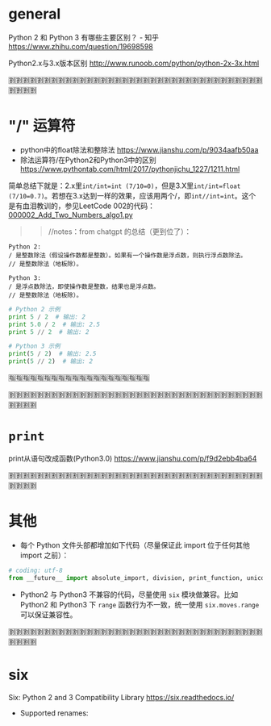 
# general

Python 2 和 Python 3 有哪些主要区别？ - 知乎 https://www.zhihu.com/question/19698598

Python2.x与3​​.x版本区别 http://www.runoob.com/python/python-2x-3x.html

:u5272::u5272::u5272::u5272::u5272::u5272::u5272::u5272::u5272::u5272::u5272::u5272::u5272::u5272::u5272::u5272::u5272::u5272::u5272::u5272::u5272::u5272::u5272::u5272::u5272::u5272::u5272::u5272::u5272::u5272::u5272::u5272::u5272::u5272::u5272::u5272::u5272::u5272::u5272::u5272:

# "/" 运算符

- python中的float除法和整除法 https://www.jianshu.com/p/9034aafb50aa
- 除法运算符/在Python2和Python3中的区别 https://www.pythontab.com/html/2017/pythonjichu_1227/1211.html

简单总结下就是：2.x里`int/int=int (7/10=0)`，但是3.X里`int/int=float (7/10=0.7)`。若想在3.x达到一样的效果，应该用两个/，即`int//int=int`。这个是有血泪教训的，参见LeetCode 002的代码：[000002_Add_Two_Numbers_algo1.py](https://github.com/BIAOXYZ/variousCodes/blob/master/_CodeTopics/LeetCode/000002_Add_Two_Numbers/000002_Add_Two_Numbers_algo1.py)

>> //notes：from chatgpt 的总结（更到位了）：
```cosnole
Python 2:
/ 是整数除法（假设操作数都是整数）。如果有一个操作数是浮点数，则执行浮点数除法。
// 是整数除法（地板除）。

Python 3:
/ 是浮点数除法，即使操作数是整数，结果也是浮点数。
// 是整数除法（地板除）。
```
```py
# Python 2 示例
print 5 / 2  # 输出: 2
print 5.0 / 2  # 输出: 2.5
print 5 // 2  # 输出: 2

# Python 3 示例
print(5 / 2)  # 输出: 2.5
print(5 // 2)  # 输出: 2
```

:u6307::u6307::u6307::u6307::u6307::u6307::u6307::u6307::u6307::u6307::u6307::u6307::u6307::u6307::u6307::u6307::u6307::u6307::u6307::u6307:

:u5272::u5272::u5272::u5272::u5272::u5272::u5272::u5272::u5272::u5272::u5272::u5272::u5272::u5272::u5272::u5272::u5272::u5272::u5272::u5272::u5272::u5272::u5272::u5272::u5272::u5272::u5272::u5272::u5272::u5272::u5272::u5272::u5272::u5272::u5272::u5272::u5272::u5272::u5272::u5272:

# `print`

print从语句改成函数(Python3.0) https://www.jianshu.com/p/f9d2ebb4ba64

:u5272::u5272::u5272::u5272::u5272::u5272::u5272::u5272::u5272::u5272::u5272::u5272::u5272::u5272::u5272::u5272::u5272::u5272::u5272::u5272::u5272::u5272::u5272::u5272::u5272::u5272::u5272::u5272::u5272::u5272::u5272::u5272::u5272::u5272::u5272::u5272::u5272::u5272::u5272::u5272:

# 其他

- 每个 Python 文件头部都增加如下代码（尽量保证此 import 位于任何其他 import 之前）：
```py
# coding: utf-8
from __future__ import absolute_import, division, print_function, unicode_literals
```
- Python2 与 Python3 不兼容的代码，尽量使用 `six` 模块做兼容。比如 Python2 和 Python3 下 `range` 函数行为不一致，统一使用 `six.moves.range` 可以保证兼容性。

:u5272::u5272::u5272::u5272::u5272::u5272::u5272::u5272::u5272::u5272::u5272::u5272::u5272::u5272::u5272::u5272::u5272::u5272::u5272::u5272::u5272::u5272::u5272::u5272::u5272::u5272::u5272::u5272::u5272::u5272::u5272::u5272::u5272::u5272::u5272::u5272::u5272::u5272::u5272::u5272:

# six

Six: Python 2 and 3 Compatibility Library https://six.readthedocs.io/
- Supported renames:

